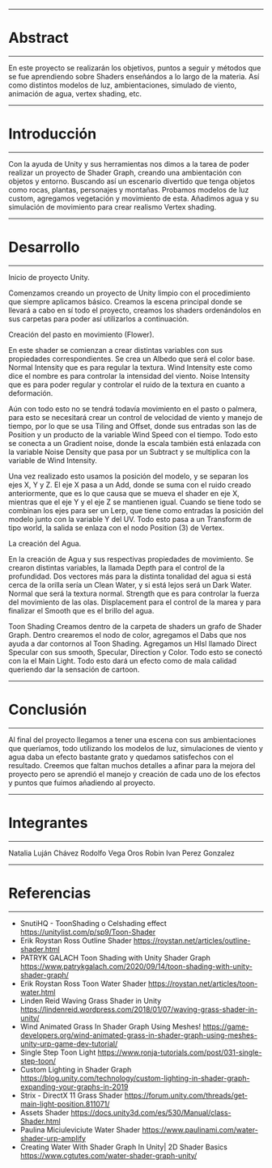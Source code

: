 ----------------------------------- 
# Abstract
 ----------------------------------- 

En este proyecto se realizarán los objetivos, puntos a seguir y métodos que se fue aprendiendo sobre Shaders enseñándos a lo largo de la materia. Así como distintos modelos de luz, ambientaciones, simulado de viento, animación de agua, vertex shading, etc. 


----------------------------------- 
# Introducción 
----------------------------------- 

Con la ayuda de Unity y sus herramientas nos dimos a la tarea de poder realizar un proyecto de Shader Graph, creando una ambientación con objetos y entorno. Buscando así un escenario divertido que tenga objetos como rocas, plantas, personajes y montañas. Probamos modelos de luz custom, agregamos vegetación y movimiento de esta. Añadimos agua y su simulación de movimiento para crear realismo Vertex shading. 

----------------------------------- 
# Desarrollo 
----------------------------------- 

Inicio de proyecto Unity. 

Comenzamos creando un proyecto de Unity limpio con el procedimiento que siempre aplicamos básico. Creamos la escena principal donde se llevará a cabo en sí todo el proyecto, creamos los shaders ordenándolos en sus carpetas para poder así utilizarlos a continuación.



Creación del pasto en movimiento (Flower). 

En este shader se comienzan a crear distintas variables con sus propiedades correspondientes. Se crea un Albedo que será el color base. Normal Intensity que es para regular la textura. Wind Intensity este como dice el nombre es para controlar la intensidad del viento. Noise Intensity que es para poder regular y controlar el ruido de la textura en cuanto a deformación. 
 

Aún con todo esto no se tendrá todavía movimiento en el pasto o palmera, para esto se necesitará crear un control de velocidad de viento y manejo de tiempo, por lo que se usa Tiling and Offset, donde sus entradas son las de Position y un producto de la variable Wind Speed con el tiempo. Todo esto se conecta a un Gradient noise, donde la escala también está enlazada con la variable Noise Density que pasa por un Subtract y se multiplica con la variable de Wind Intensity.

Una vez realizado esto usamos la posición del modelo, y se separan los ejes X, Y y Z. El eje X pasa a un Add, donde se suma con el ruido creado anteriormente, que es lo que causa que se mueva el shader en eje X, mientras que el eje Y y el eje Z se mantienen igual. Cuando se tiene todo se combinan los ejes para ser un Lerp, que tiene como entradas la posición del modelo junto con la variable Y del UV. Todo esto pasa a un Transform de tipo world, la salida se enlaza con el nodo Position (3) de Vertex.

 
 

La creación del Agua. 

En la creación de Agua y sus respectivas propiedades de movimiento. Se crearon distintas variables, la llamada Depth para el control de la profundidad. Dos vectores más para la distinta tonalidad del agua si está cerca de la orilla sería un Clean Water, y si está lejos será un Dark Water. Normal que será la textura normal. Strength que es para controlar la fuerza del movimiento de las olas. Displacement para el control de la marea y para finalizar el Smooth que es el brillo del agua. 

 

Toon Shading Creamos dentro de la carpeta de shaders un grafo de Shader Graph. Dentro crearemos el nodo de color, agregamos el Dabs que nos ayuda a dar contornos al Toon Shading. Agregamos un Hlsl llamado Direct Specular con sus smooth, Specular, Direction y Color. Todo esto se conectó con la el Main Light. Todo esto dará un efecto como de mala calidad queriendo dar la sensación de cartoon.
 




----------------------------------- 
# Conclusión 
----------------------------------- 

Al final del proyecto llegamos a tener una escena con sus ambientaciones que queríamos, todo utilizando los modelos de luz, simulaciones de viento y agua daba un efecto bastante grato y quedamos satisfechos con el resultado. Creemos que faltan muchos detalles a afinar para la mejora del proyecto pero se aprendió el manejo y creación de cada uno de los efectos y puntos que fuimos añadiendo al proyecto. 

 
 





----------------------------------- 
# Integrantes
 ----------------------------------- 
Natalia Luján Chávez
Rodolfo Vega Oros 
Robin Ivan Perez Gonzalez

----------------------------------- 
# Referencias
 ----------------------------------- 

- SnutiHQ - ToonShading o Celshading effect https://unitylist.com/p/sp9/Toon-Shader 
- Erik Roystan Ross Outline Shader https://roystan.net/articles/outline-shader.html 
- PATRYK GALACH Toon Shading with Unity Shader Graph https://www.patrykgalach.com/2020/09/14/toon-shading-with-unity-shader-graph/
- Erik Roystan Ross Toon Water Shader https://roystan.net/articles/toon-water.html 
- Linden Reid Waving Grass Shader in Unity https://lindenreid.wordpress.com/2018/01/07/waving-grass-shader-in-unity/ 
- Wind Animated Grass In Shader Graph Using Meshes! https://game-developers.org/wind-animated-grass-in-shader-graph-using-meshes-unity-urp-game-dev-tutorial/ 
- Single Step Toon Light https://www.ronja-tutorials.com/post/031-single-step-toon/ 
- Custom Lighting in Shader Graph https://blog.unity.com/technology/custom-lighting-in-shader-graph-expanding-your-graphs-in-2019 
- Strix - DirectX 11 Grass Shader https://forum.unity.com/threads/get-main-light-position.811071/ 
- Assets Shader https://docs.unity3d.com/es/530/Manual/class-Shader.html 
- Paulina Miciuleviciute Water Shader https://www.paulinami.com/water-shader-urp-amplify 
- Creating Water With Shader Graph In Unity| 2D Shader Basics https://www.cgtutes.com/water-shader-graph-unity/

